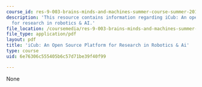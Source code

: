 ```yaml
---
course_id: res-9-003-brains-minds-and-machines-summer-course-summer-2015
description: 'This resource contains information regarding iCub: An open source platform
  for research in robotics & AI.'
file_location: /coursemedia/res-9-003-brains-minds-and-machines-summer-course-summer-2015/6e76306c555405b6c57d71be39f40f99_MITRES_9_003SUM15_Lec8-5.pdf
file_type: application/pdf
layout: pdf
title: 'iCub: An Open Source Platform for Research in Robotics & Ai'
type: course
uid: 6e76306c555405b6c57d71be39f40f99

---
```

None
